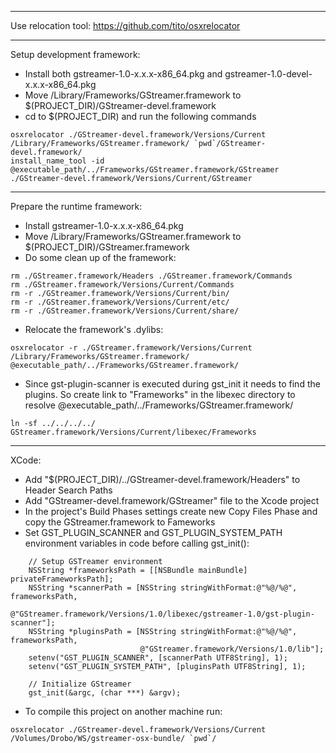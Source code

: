 ----------

Use relocation tool:
https://github.com/tito/osxrelocator

----------

Setup development framework:

- Install both gstreamer-1.0-x.x.x-x86_64.pkg and gstreamer-1.0-devel-x.x.x-x86_64.pkg
- Move /Library/Frameworks/GStreamer.framework to $(PROJECT_DIR)/GStreamer-devel.framework
- cd to $(PROJECT_DIR) and run the following commands
```
osxrelocator ./GStreamer-devel.framework/Versions/Current /Library/Frameworks/GStreamer.framework/ `pwd`/GStreamer-devel.framework/
install_name_tool -id @executable_path/../Frameworks/GStreamer.framework/GStreamer ./GStreamer-devel.framework/Versions/Current/GStreamer
```

----------

Prepare the runtime framework:

- Install gstreamer-1.0-x.x.x-x86_64.pkg
- Move /Library/Frameworks/GStreamer.framework to $(PROJECT_DIR)/GStreamer.framework
- Do some clean up of the framework:
```
rm ./GStreamer.framework/Headers ./GStreamer.framework/Commands
rm ./GStreamer.framework/Versions/Current/Commands
rm -r ./GStreamer.framework/Versions/Current/bin/
rm -r ./GStreamer.framework/Versions/Current/etc/
rm -r ./GStreamer.framework/Versions/Current/share/
```
- Relocate the framework's .dylibs:
```
osxrelocator -r ./GStreamer.framework/Versions/Current /Library/Frameworks/GStreamer.framework/ @executable_path/../Frameworks/GStreamer.framework/
```
- Since gst-plugin-scanner is executed during gst_init it needs to find the plugins.
So create link to "Frameworks" in the libexec directory to resolve @executable_path/../Frameworks/GStreamer.framework/
```
ln -sf ../../../../ GStreamer.framework/Versions/Current/libexec/Frameworks
```

----------

XCode:

- Add "$(PROJECT_DIR)/../GStreamer-devel.framework/Headers" to Header Search Paths
- Add "GStreamer-devel.framework/GStreamer" file to the Xcode project
- In the project's Build Phases settings create new Copy Files Phase and copy the GStreamer.framework to Fameworks
- Set GST_PLUGIN_SCANNER and GST_PLUGIN_SYSTEM_PATH environment variables in code before calling gst_init():
```
    // Setup GSTreamer environment
    NSString *frameworksPath = [[NSBundle mainBundle] privateFrameworksPath];
    NSString *scannerPath = [NSString stringWithFormat:@"%@/%@", frameworksPath,
                             @"GStreamer.framework/Versions/1.0/libexec/gstreamer-1.0/gst-plugin-scanner"];
    NSString *pluginsPath = [NSString stringWithFormat:@"%@/%@", frameworksPath,
                             @"GStreamer.framework/Versions/1.0/lib"];
    setenv("GST_PLUGIN_SCANNER", [scannerPath UTF8String], 1);
    setenv("GST_PLUGIN_SYSTEM_PATH", [pluginsPath UTF8String], 1);

    // Initialize GStreamer
    gst_init(&argc, (char ***) &argv);
```
- To compile this project on another machine run:
```
osxrelocator ./GStreamer-devel.framework/Versions/Current /Volumes/Drobo/WS/gstreamer-osx-bundle/ `pwd`/
```
